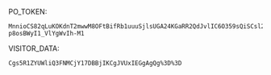 PO_TOKEN:
```
MnnioCS82qLuKOKdnT2mwwM8OFtBifRb1uuuSjlsUGA24KGaRR2QdJvlIC6O359sQiSCsl2EuZGmzEbY0ZNRDauwuZlk8bpKlYKYMcySwUXqvzABpSLoa1p0RxWsVO6oqFk0QSmbvW8sJ3-p8osBWyI1_VlYgWvIh-M1
```
VISITOR_DATA:
```
Cgs5R1ZYUWliQ3FNMCjY17DBBjIKCgJVUxIEGgAgQg%3D%3D
```
